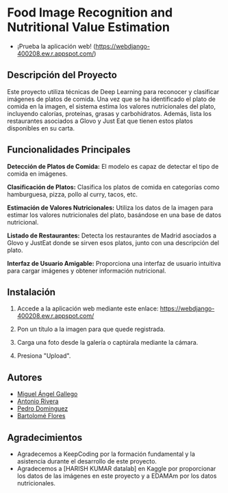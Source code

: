 # Food Image Recognition and Nutritional Value Estimation

- ¡Prueba la aplicación web! (https://webdjango-400208.ew.r.appspot.com/)

## Descripción del Proyecto

Este proyecto utiliza técnicas de Deep Learning para reconocer y clasificar imágenes de platos de comida. Una vez que se ha identificado el plato de comida en la imagen, el sistema estima los valores nutricionales del plato, incluyendo calorías, proteínas, grasas y carbohidratos. Además, lista los restaurantes asociados a Glovo y Just Eat que tienen estos platos disponibles en su carta.

## Funcionalidades Principales

**Detección de Platos de Comida:** El modelo es capaz de detectar el tipo de comida en imágenes.

**Clasificación de Platos:** Clasifica los platos de comida en categorías como hamburguesa, pizza, pollo al curry, tacos, etc.

**Estimación de Valores Nutricionales:** Utiliza los datos de la imagen para estimar los valores nutricionales del plato, basándose en una base de datos nutricional.

**Listado de Restaurantes:** Detecta los restaurantes de Madrid asociados a Glovo y JustEat donde se sirven esos platos, junto con una descripción del plato.

**Interfaz de Usuario Amigable:** Proporciona una interfaz de usuario intuitiva para cargar imágenes y obtener información nutricional.


## Instalación

1. Accede a la aplicación web mediante este enlace: https://webdjango-400208.ew.r.appspot.com/

2. Pon un título a la imagen para que quede registrada.

3. Carga una foto desde la galería o captúrala mediante la cámara.

4. Presiona "Upload".

## Autores

- [Miguel Ángel Gallego](https://github.com/MiguelyGallego)
- [Antonio Rivera](https://github.com/Antonio-blip)
- [Pedro Dominguez](https://github.com/pedrodd2)
- [Bartolomé Flores](https://github.com/floresvicariabartolome)

## Agradecimientos

- Agradecemos a KeepCoding por la formación fundamental y la asistencia durante el desarrollo de este proyecto.
- Agradecemos a [HARISH KUMAR datalab] en Kaggle por proporcionar los datos de las imágenes en este proyecto y a EDAMAm por los datos nutricionales.
